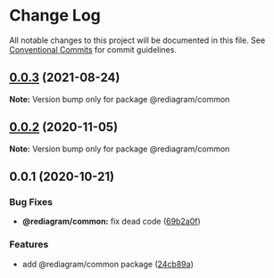 # Change Log

All notable changes to this project will be documented in this file.
See [Conventional Commits](https://conventionalcommits.org) for commit guidelines.

## [0.0.3](https://github.com/kamiazya/rediagram/compare/@rediagram/common@0.0.2...@rediagram/common@0.0.3) (2021-08-24)

**Note:** Version bump only for package @rediagram/common





## [0.0.2](https://github.com/kamiazya/rediagram/compare/@rediagram/common@0.0.1...@rediagram/common@0.0.2) (2020-11-05)

**Note:** Version bump only for package @rediagram/common





## 0.0.1 (2020-10-21)


### Bug Fixes

* **@rediagram/common:** fix dead code ([69b2a0f](https://github.com/kamiazya/rediagram/commit/69b2a0f95df6d01591e30c5db368eb28811f8df3))


### Features

* add @rediagram/common package ([24cb89a](https://github.com/kamiazya/rediagram/commit/24cb89a9bc31ac3f2731f7f399e0d9169d5f12bf))
